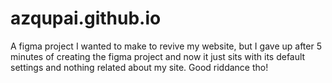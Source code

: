 # azqupai.github.io

A figma project I wanted to make to revive my website, but I gave up after 5 minutes of creating the figma project and now it just sits with its default settings and nothing related about my site. Good riddance tho!
